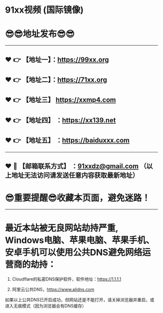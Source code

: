 # 91xx视频 (国际镜像)
:sunglasses::sunglasses:地址发布:sunglasses::sunglasses:
==
------
:heart: :point_right: 【地址一】：https://99xx.org
------
:heart: :point_right: 【地址二】：https://71xx.org
------
:heart: :point_right: 【地址三】 https://xxmp4.com
-----
:heart: :point_right: 【地址四】 ：https://xx139.net
------
:heart: :point_right: 【地址五】 ：https://baiduxxx.com
------

------
:heart: :e-mail: 【邮箱联系方式】 ：91xxdz@gmail.com （以上地址无法访问请发送任意内容获取最新地址）
------
:sunglasses:重要提醒:sunglasses:收藏本页面，避免迷路！
==
------
最近本站被无良网站劫持严重, Windows电脑、苹果电脑、苹果手机、安卓手机可以使用公共DNS避免网络运营商的劫持：
==

1. Cloudflare的私密DNS保护软件，软件地址：https://1.1.1.1

2. 阿里云公共DNS，https://www.alidns.com

如果以上公共DNS已开启成功，但网站还是不能打开，请关掉浏览器并重启，或进入无痕模式（因为浏览器会有DNS缓存）
